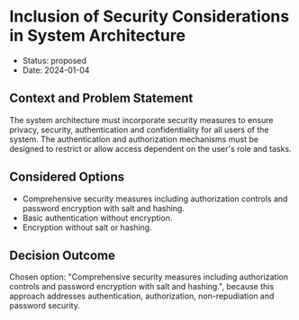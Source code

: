 # Inclusion of Security Considerations in System Architecture

* Status: proposed
* Date: 2024-01-04

## Context and Problem Statement

The system architecture must incorporate security measures to ensure privacy, security, authentication and confidentiality for all users of the system. The authentication and authorization mechanisms must be designed to restrict or allow access dependent on the user's role and tasks.

## Considered Options

* Comprehensive security measures including authorization controls and password encryption with salt and hashing.
* Basic authentication without encryption.
* Encryption without salt or hashing.

## Decision Outcome

Chosen option: "Comprehensive security measures including authorization controls and password encryption with salt and hashing.", because this approach addresses authentication, authorization, non-repudiation and password security.
